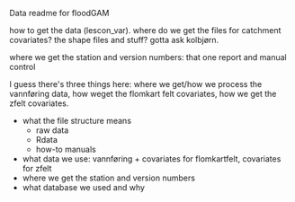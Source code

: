 Data readme for floodGAM


how to get the data (lescon_var). where do we get the files for catchment covariates? the shape files and stuff? gotta ask kolbjørn.

where we get the station and version numbers: that one report and manual control

I guess there's three things here: where we get/how we process the vannføring data, how weget the flomkart felt covariates, how we get the zfelt covariates. 



 - what the file structure means
     - raw data
     - Rdata
     - how-to manuals
 - what data we use: vannføring + covariates for flomkartfelt, covariates for zfelt
 - where we get the station and version numbers
 - what database we used and why